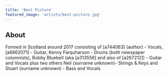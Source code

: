 ```yaml
---
title: 'Best Picture'
featured_image: 'artists/best-picture.jpg'
---
```


## About

Formed in Scotland around 2017 consisting of [a744063] (author) - Vocals,  [a6662071] - Guitar, Kenny Farquharson - Drums (both newspaper columnists), Bobby Bluebell (aka [a313556] and also of [a267212]) - Guitar and Vocals plus two others Neil (surname unknown)- Strings & Keys and Stuart (surname unknown) - Bass and Vocals
